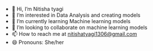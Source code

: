 - 👋 Hi, I’m Nitisha tyagi
- 👀 I’m interested in Data Analysis and creating models
- 🌱 I’m currently learning Machine learning models
- 💞️ I’m looking to collaborate on machine learning models
- 📫 How to reach me at nitishatyagi1306@gmail.com
- 😄 Pronouns: She/her
  

<!---
nitishatyagi13/nitishatyagi13 is a ✨ special ✨ repository because its `README.md` (this file) appears on your GitHub profile.
You can click the Preview link to take a look at your changes.
--->
